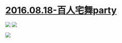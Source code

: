 # [2016.08.18-百人宅舞party](http://www.bilibili.com/html/BDF2016.html)
![](https://bilicoverimg.github.io/2016/2016.08.18-百人宅舞party.png)
![](https://bilicoverimg.github.io/2016/2016.08.18-百人宅舞party%28平板截图%29.jpg)

![](https://bilicover2016.github.io/2016.08.18.jpg)